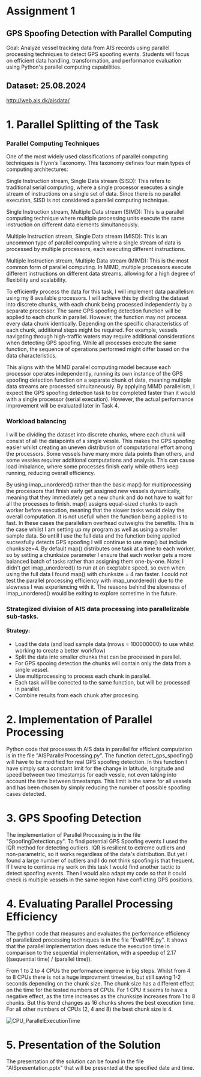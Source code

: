 # Assignment 1
## GPS Spoofing Detection with Parallel Computing

Goal:
Analyze vessel tracking data from AIS records using parallel processing techniques to detect GPS spoofing events. Students will focus on efficient data handling, transformation, and performance evaluation using Python's parallel computing capabilities.

## Dataset: 25.08.2024
http://web.ais.dk/aisdata/  

# 1. Parallel Splitting of the Task

### Parallel Computing Techniques
One of the most widely used classifications of parallel computing techniques is Flynn’s Taxonomy. This taxonomy defines four main types of computing architectures:

Single Instruction stream, Single Data stream (SISD): This refers to traditional serial computing, where a single processor executes a single stream of instructions on a single set of data. Since there is no parallel execution, SISD is not considered a parallel computing technique. 

Single Instruction stream, Multiple Data stream (SIMD): This is a parallel computing technique where multiple processing units execute the same instruction on different data elements simultaneously. 

Multiple Instruction stream, Single Data stream (MISD): This is an uncommon type of parallel computing where a single stream of data is processed by multiple processors, each executing different instructions.

Multiple Instruction stream, Multiple Data stream (MIMD): This is the most common form of parallel computing. In MIMD, multiple processors execute different instructions on different data streams, allowing for a high degree of flexibility and scalability.

To efficiently process the data for this task, I will implement data parallelism using my 8 available processors. I will achieve this by dividing the dataset into discrete chunks, with each chunk being processed independently by a separate processor. The same GPS spoofing detection function will be applied to each chunk in parallel. However, the function may not process every data chunk identically. Depending on the specific characteristics of each chunk, additional steps might be required. For example, vessels navigating through high-traffic waters may require additional considerations when detecting GPS spoofing. While all processes execute the same function, the sequence of operations performed might differ based on the data characteristics.

This aligns with the MIMD parallel computing model because each processor operates independently, running its own instance of the GPS spoofing detection function on a separate chunk of data, meaning multiple data streams are processed simultaneously. By applying MIMD parallelism, I expect the GPS spoofing detection task to be completed faster than it would with a single processor (serial execution). However, the actual performance improvement will be evaluated later in Task 4.

### Workload balancing
I will be dividing the dataset into discrete chunks, where each chunk will consist of all the datapoints of a single vessle. This makes the GPS spoofing easier whilst creating an uneven distribution of computational effort among the processors. Some vessels have many more data points than others, and some vessles requirer additional computations and analysis. This can cause load imbalance, where some processes finish early while others keep running, reducing overall efficiency. 

By using imap_unordered() rather than the basic map() for multiprocessing the processors that finish early get assigned new vessels dynamically, meaning that they immediately get a new chunk and do not have to wait for all the processes to finish. map() assigns equal-sized chunks to each worker before execution, meaning that the slower tasks would delay the overall computation. It is not usefull when the function being applied is to fast. In these cases the parallelism overhead outweighs the benefits. This is the case whilst I am setting up my program as well as using a smaller sample data. So untill I use the full data and the function being applied sucsesfully detects GPS spoofing I will continue to use map() but include chunksize=4. By default map() distributes one task at a time to each worker, so by setting a chunksize parameter I ensure that each worker gets a more balanced batch of tasks rather than assigning them one-by-one. Note: I didn't get imap_unordered() to run at an exeptable speed, so even when using the full data I found map() with chunksize = 4 ran faster. I could not test the parallel processing efficiency with imap_unordered() due to the slowness I was experiencing with it. The reasons behind the slowness of imap_unordered() would be exiting to explore sometime in the future.

### Strategized division of AIS data processing into parallelizable sub-tasks.

#### Strategy:
*   Load the data (and load sample data (nrows = 100000000) to use whilst working to create a better workflow)
*   Split the data into smaller chunks that can be processed in parallel.
  *  For GPS spooing detection the chunks will contain only the data from a single vessel. 
*   Use multiprocessing to process each chunk in parallel.
  *   Each task will be conected to the same function, but will be processed in parallel.
*   Combine results from each chunk after procesing.

# 2. Implementation of Parallel Processing

Python code that processes th AIS data in parallel for efficient computation is in the file "AISParallelProcessing.py". The function detect_gps_spoofing() will have to be modified for real GPS spoofing detection. In this function I have simply sat a constant limit for the change in latitude, longitude and speed between two timestamps for each vessle, not even taking into account the time between timestamps. This limit is the same for all vessels and has been chosen by simply reducing the number of possible spoofing cases detected. 
 
 # 3. GPS Spoofing Detection
The implementation of Parallel Processing is in the file "SpoofingDetection.py". To find potential GPS Spoofing events I used the IQR method for detecting outliers. IQR is resilient to extreme outliers and non-parametric, so it works regardless of the data's distribution. But yet I found a large number of outliers and I do not think spoofing is that frequent. If I were to continue my work on this task I would find another tactic to detect spoofing events. Then I would also adapt my code so that it could check is multiple vessels in the same region have conflicting GPS positions.

# 4. Evaluating Parallel Processing Efficiency
The python code that measures and evaluates the performance efficiency of parallelized processing techniques is in the file "EvallPPE.py". It shows that the parallel implementation does reduce the execution time in comparison to the sequential implementation, with a speedup of 2.17 ((sequential time) / (parallel time)). 

From 1 to 2 to 4 CPUs the performance improve in big steps. Whilst from 4 to 8 CPUs there is not a huge improvment timewise, but still saving 1-2 seconds depending on the chunk size.  The chunk size has a different effect on the time for the tested numbers of CPUs. For 1 CPU it seems to have a negative effect, as the time increases as the chunksize increases from 1 to 8 chunks. But this trend changes as 16 chunks shows the best execution time. For all other numbers of CPUs (2, 4 and 8) the best chunk size is 4. 

![CPU_ParallelExecutionTime](https://github.com/user-attachments/assets/ffd198c1-cbe7-4a3a-904c-4ffea7010fa3)

# 5. Presentation of the Solution
The presentation of the solution can be found in the file "AISpresentation.pptx" that will be presented at the specified date and time. 
